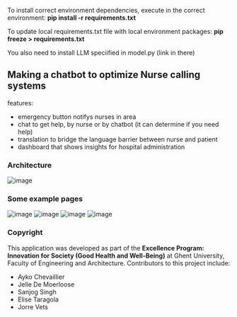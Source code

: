 To install correct environment dependencies, execute in the correct environment:
**pip install -r requirements.txt**

To update local requirements.txt file with local environment packages:
**pip freeze > requirements.txt**

You also need to install LLM speciified in model.py (link in there)

## Making a chatbot to optimize Nurse calling systems
features:
- emergency button notifys nurses in area
- chat to get help, by nurse or by chatbot (it can determine if you need help)
- translation to bridge the language barrier between nurse and patient
- dashboard that shows insights for hospital administration
### Architecture
![image](https://github.com/JelleDeMoerloose/HealthBeacon/assets/161628261/77649bf2-8e82-4e8d-933b-1e91d375f139)

### Some example pages
![image](https://github.com/JelleDeMoerloose/HealthBeacon/assets/161628261/34f98928-c6f3-4f2b-a4ae-09f40493a39e)
![image](https://github.com/JelleDeMoerloose/HealthBeacon/assets/161628261/672f645d-8751-4dff-b268-f4a80211460f)
![image](https://github.com/JelleDeMoerloose/HealthBeacon/assets/161628261/2f5176c8-73f0-4e2c-8620-8a9423950d61)
![image](https://github.com/JelleDeMoerloose/HealthBeacon/assets/161628261/85d07422-a72b-46ab-ad15-75be80f0ab7c)

### Copyright

This application was developed as part of the **Excellence Program: Innovation for Society (Good Health and Well-Being)** at Ghent University, Faculty of Engineering and Architecture.
Contributors to this project include:
- Ayko Chevaillier
- Jelle De Moerloose
- Sanjog Singh
- Elise Taragola
- Jorre Vets
